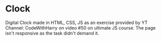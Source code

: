 # Clock
Digital Clock made in HTML, CSS, JS as an exercise provided by YT Channel: CodeWithHarry on video #50 on ultimate JS course. The page isn't responsive as the task didn't demand it.
